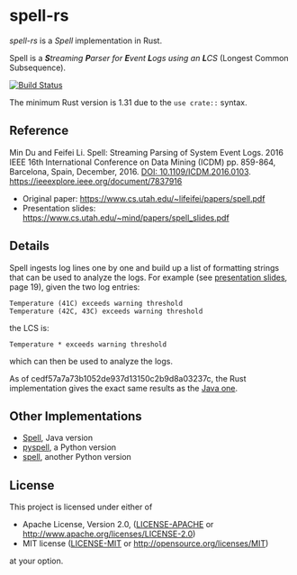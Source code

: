 # spell-rs

_spell-rs_ is a _Spell_ implementation in Rust.

Spell is a _**S**treaming **P**arser for **E**vent **L**ogs using an **L**CS_ (Longest Common Subsequence).

[![Build Status](https://travis-ci.org/nbigaouette/spell-rs.svg?branch=master)](https://travis-ci.org/nbigaouette/spell-rs)

The minimum Rust version is 1.31 due to the `use crate::` syntax.

## Reference

Min Du and Feifei Li. Spell: Streaming Parsing of System Event Logs. 2016 IEEE 16th International
Conference on Data Mining (ICDM) pp. 859-864, Barcelona, Spain, December, 2016.
[DOI: 10.1109/ICDM.2016.0103](https://www.doi.org/10.1109/ICDM.2016.0103).
https://ieeexplore.ieee.org/document/7837916

* Original paper: https://www.cs.utah.edu/~lifeifei/papers/spell.pdf
* Presentation slides: https://www.cs.utah.edu/~mind/papers/spell_slides.pdf

## Details

Spell ingests log lines one by one and build up a list of formatting strings that can be used to
analyze the logs. For example (see [presentation slides](https://www.cs.utah.edu/~mind/papers/spell_slides.pdf),
page 19), given the two log entries:

```text
Temperature (41C) exceeds warning threshold
Temperature (42C, 43C) exceeds warning threshold
```

the LCS is:

```text
Temperature * exceeds warning threshold
```

which can then be used to analyze the logs.

As of cedf57a7a73b1052de937d13150c2b9d8a03237c, the Rust implementation gives the exact same results
as the [Java one](https://github.com/EddiePi/Spell).

## Other Implementations

* [Spell](https://github.com/EddiePi/Spell), Java version
* [pyspell](https://github.com/bave/pyspell), a Python version
* [spell](https://github.com/logforensicator/spell), another Python version

## License

This project is licensed under either of

* Apache License, Version 2.0, ([LICENSE-APACHE](LICENSE-APACHE) or
  http://www.apache.org/licenses/LICENSE-2.0)
* MIT license ([LICENSE-MIT](LICENSE-MIT) or
  http://opensource.org/licenses/MIT)

at your option.
